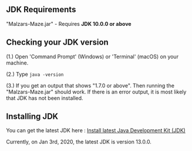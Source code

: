 ## JDK Requirements

"Malzars-Maze.jar" - Requires <b>JDK 10.0.0 or above</b>

## Checking your JDK version

(1.) Open 'Command Prompt' (Windows) or 'Terminal' (macOS) on your machine.

(2.) Type ``` java -version ```

(3.) If you get an output that shows "1.7.0 or above". Then running the "Malzars-Maze.jar" should work. If there is an error output, it is most likely that JDK has not been installed.

## Installing JDK

You can get the latest JDK here : <a href="https://www.oracle.com/technetwork/java/javase/downloads/index.html">Install latest Java Development Kit (JDK)</a>

Currently, on Jan 3rd, 2020, the latest JDK is version 13.0.0.


